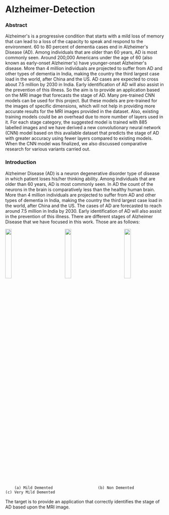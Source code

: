 # Alzheimer-Detection
### Abstract 
Alzheimer's is a progressive condition that starts 
with a mild loss of memory that can lead to a loss of the 
capacity to speak and respond to the environment. 60 to 80 
percent of dementia cases end in Alzheimer's Disease (AD). 
Among individuals that are older than 60 years, AD is 
most commonly seen. Around 200,000 Americans under 
the age of 60 (also known as early-onset Alzheimer's) have 
younger-onset Alzheimer's disease. More than 4 million 
individuals are projected to suffer from AD and other 
types of dementia in India, making the country the third 
largest case load in the world, after China and the US. AD 
cases are expected to cross about 7.5 million by 2030 in 
India. Early identification of AD will also assist in the 
prevention of this illness. So the aim is to provide an 
application based on the MRI image that forecasts the 
stage of AD. Many pre-trained CNN models can be used 
for this project. But these models are pre-trained for the 
images of specific dimensions, which will not help in 
providing more accurate results for the MRI images 
provided in the dataset. Also, existing training models 
could be an overhead due to more number of layers used 
in it. For each stage category, the suggested model is 
trained with 885 labelled images and we have derived a 
new convolutionary neural network (CNN) model based on 
this available dataset that predicts the stage of AD with 
greater accuracy using fewer layers compared to existing 
models. When the CNN model was finalized, we also 
discussed comparative research for various variants 
carried out.
### Introduction
Alzheimer Disease (AD) is a neuron degenerative disorder type of disease in which patient loses his/her thinking ability. Among individuals that are older than 60 years, AD is most commonly seen. In AD the count of the neurons in the brain is comparatively less than the healthy human brain. More than 4 million individuals are projected to suffer from AD and other types of dementia in India, making the country the third largest case load in the world, after China and the US. The cases of AD are forecasted to reach around 7.5 million in India by 2030. Early identification of AD will also assist in the prevention of this illness.
There are different stages of Alzheimer Disease that we have focused in this work. Those are as follows:
<p align="justified">
   <img src="https://user-images.githubusercontent.com/35445472/146240004-1cead2ff-b007-472a-8766-c71e6c6e877a.png" width="20%"></img><b>&emsp;&emsp;&emsp;&emsp;&emsp;&emsp;</b>
   <img src="https://user-images.githubusercontent.com/35445472/146240204-49197597-775a-4aa4-9e57-6debdd742c94.png" width="20%"></img><b>&emsp;&emsp;&emsp;&emsp;&emsp;&emsp;</b>
   <img src="https://user-images.githubusercontent.com/35445472/146240281-a714b18c-ed9c-4850-81e7-eccf4e58ce88.png" width="20%"></img><b>&emsp;&emsp;&emsp;&emsp;&emsp;&emsp;</b>
</p>





   	    (a) Mild Demented                    (b) Non Demented                       (c) Very Mild Demented
The target is to provide an application that correctly identifies the stage of AD based upon the MRI image.



  
